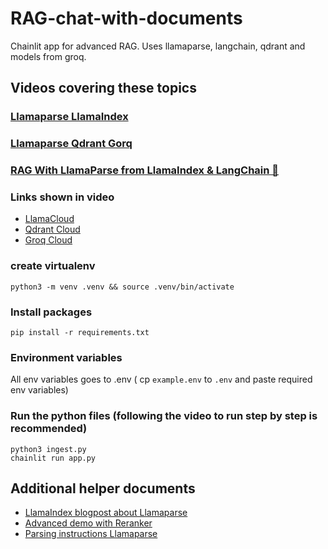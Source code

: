 # RAG-chat-with-documents
Chainlit app for advanced RAG. Uses llamaparse, langchain, qdrant and models from groq.


## Videos covering these topics
### [Llamaparse LlamaIndex](https://youtu.be/wRMnHbiz5ck?si=iQZV7N6-trcuBm8M)
### [Llamaparse Qdrant Gorq](https://youtu.be/w7Ap6gZFXl0?si=05AUGmRp1quTdeZl)
### [RAG With LlamaParse from LlamaIndex & LangChain 🚀](https://youtu.be/f9hvrqVvZl0?si=qnJBsAZD4hBUweiS)

### Links shown in video
- [LlamaCloud](https://cloud.llamaindex.ai/)
- [Qdrant Cloud](https://cloud.qdrant.io/)
- [Groq Cloud](https://console.groq.com/)

### create virtualenv
```
python3 -m venv .venv && source .venv/bin/activate
```

### Install packages
```
pip install -r requirements.txt
```

### Environment variables
All env variables goes to .env ( cp `example.env` to `.env` and paste required env variables)

### Run the python files (following the video to run step by step is recommended)
```
python3 ingest.py
chainlit run app.py
```

## Additional helper documents
- [LlamaIndex blogpost about Llamaparse](https://www.llamaindex.ai/blog/launching-the-first-genai-native-document-parsing-platform)
- [Advanced demo with Reranker](https://github.com/run-llama/llama_parse/blob/main/examples/demo_advanced.ipynb)
- [Parsing instructions Llamaparse](https://colab.research.google.com/drive/1dO2cwDCXjj9pS9yQDZ2vjg-0b5sRXQYo#scrollTo=dEX7Mv9V0UvM)


